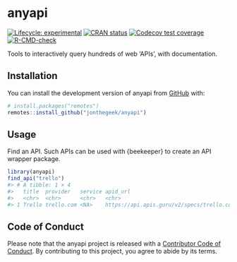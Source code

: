 
<!-- README.md is generated from README.Rmd. Please edit that file -->

# anyapi

<!-- badges: start -->

[![Lifecycle:
experimental](https://img.shields.io/badge/lifecycle-experimental-orange.svg)](https://lifecycle.r-lib.org/articles/stages.html#experimental)
[![CRAN
status](https://www.r-pkg.org/badges/version/anyapi)](https://CRAN.R-project.org/package=anyapi)
[![Codecov test
coverage](https://codecov.io/gh/jonthegeek/anyapi/branch/main/graph/badge.svg)](https://app.codecov.io/gh/jonthegeek/anyapi?branch=main)
[![R-CMD-check](https://github.com/jonthegeek/anyapi/actions/workflows/R-CMD-check.yaml/badge.svg)](https://github.com/jonthegeek/anyapi/actions/workflows/R-CMD-check.yaml)
<!-- badges: end -->

Tools to interactively query hundreds of web ‘APIs’, with documentation.

## Installation

You can install the development version of anyapi from
[GitHub](https://github.com/) with:

``` r
# install.packages("remotes")
remotes::install_github("jonthegeek/anyapi")
```

## Usage

Find an API. Such APIs can be used with {beekeeper} to create an API
wrapper package.

``` r
library(anyapi)
find_api("trello")
#> # A tibble: 1 × 4
#>   title  provider   service apid_url                                            
#>   <chr>  <chr>      <chr>   <chr>                                               
#> 1 Trello trello.com <NA>    https://api.apis.guru/v2/specs/trello.com/1.0/opena…
```

## Code of Conduct

Please note that the anyapi project is released with a [Contributor Code
of Conduct](https://jonthegeek.github.io/anyapi/CODE_OF_CONDUCT.html).
By contributing to this project, you agree to abide by its terms.
